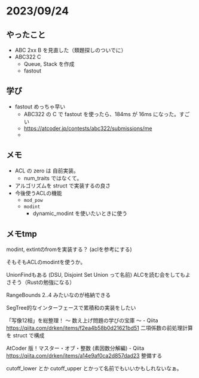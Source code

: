 # 2023/09/24

## やったこと

* ABC 2xx B を見直した（類題探しのついでに）
* ABC322 C
    * Queue, Stack を作成
    * fastout



## 学び

* fastout めっちゃ早い
    * ABC322 の C で fastout を使ったら、184ms が 16ms になった。すごい
    * https://atcoder.jp/contests/abc322/submissions/me
    * 

## メモ
* ACL の zero は 自前実装。
    * num_traits ではなくて。
* アルゴリズムを struct で実装するの良さ
* 今後使うACLの機能
    * `mod_pow`
    * `modint`
        * dynamic_modint を使いたいときに使う

## メモtmp
modint, extintのfromを実装する？
(aclを参考にする)

そもそもACLのmodintを使うか。

UnionFindもある (DSU, Disjoint Set Union って名前)
ALCを読む会をしてもよさそう（Rustの勉強になる）

RangeBounds<usize>
2..4 みたいなのが格納できる

SegTree的なインターフェースで累積和の実装をしたい


「写像12相」を総整理！ 〜 数え上げ問題の学びの宝庫 〜 - Qiita https://qiita.com/drken/items/f2ea4b58b0d21621bd51
二項係数の前処理計算を struct で構成

AtCoder 版！マスター・オブ・整数 (素因数分解編) - Qiita https://qiita.com/drken/items/a14e9af0ca2d857dad23
整備する


cutoff_lower とか cutoff_upper とかって名前でもいいかもしれないなぁ。
